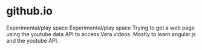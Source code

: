 github.io
=========

Experimental/play space
Experimental/play space Trying to get a web page using the youtube data API to access Vera videos. Mostly to learn angular.js and the youtube API. 
